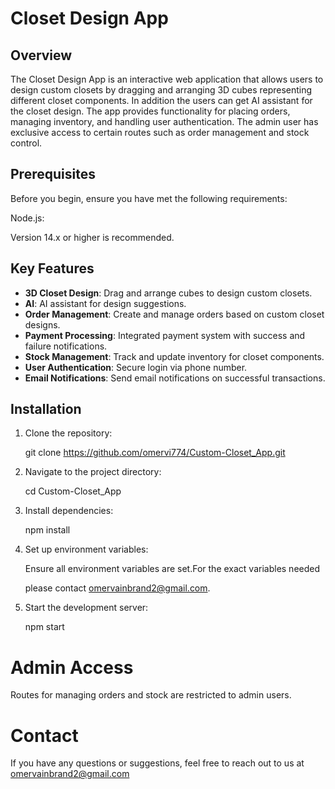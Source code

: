 # Closet Design App

## Overview

The Closet Design App is an interactive web application that allows users to design custom closets by dragging and arranging 3D cubes representing different closet components. In addition the users can get AI assistant for the closet design. The app provides functionality for placing orders, managing inventory, and handling user authentication. The admin user has exclusive access to certain routes such as order management and stock control.

## Prerequisites

Before you begin, ensure you have met the following requirements:

Node.js:

Version 14.x or higher is recommended.

## Key Features

- **3D Closet Design**: Drag and arrange cubes to design custom closets.
- **AI**: AI assistant for design suggestions.
- **Order Management**: Create and manage orders based on custom closet designs.
- **Payment Processing**: Integrated payment system with success and failure notifications.
- **Stock Management**: Track and update inventory for closet components.
- **User Authentication**: Secure login via phone number.
- **Email Notifications**: Send email notifications on successful transactions.

## Installation

1. Clone the repository:

   git clone https://github.com/omervi774/Custom-Closet_App.git

2. Navigate to the project directory:

   cd Custom-Closet_App

3. Install dependencies:

   npm install

4. Set up environment variables:

   Ensure all environment variables are set.For the exact variables needed

   please contact omervainbrand2@gmail.com.

5. Start the development server:

   npm start

# Admin Access

Routes for managing orders and stock are restricted to admin users.

# Contact

If you have any questions or suggestions, feel free to reach out to us at omervainbrand2@gmail.com
